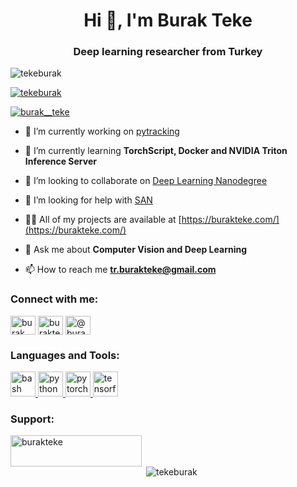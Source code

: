 <h1 align="center">Hi 👋, I'm Burak Teke</h1>
<h3 align="center">Deep learning researcher from Turkey</h3>

<p align="left"> <img src="https://komarev.com/ghpvc/?username=tekeburak&label=Profile%20views&color=0e75b6&style=flat" alt="tekeburak" /> </p>

<p align="left"> <a href="https://github.com/ryo-ma/github-profile-trophy"><img src="https://github-profile-trophy.vercel.app/?username=tekeburak" alt="tekeburak" /></a> </p>

<p align="left"> <a href="https://twitter.com/burak__teke" target="blank"><img src="https://img.shields.io/twitter/follow/burak__teke?logo=twitter&style=for-the-badge" alt="burak__teke" /></a> </p>

- 🔭 I’m currently working on [pytracking](https://github.com/visionml/pytracking)

- 🌱 I’m currently learning **TorchScript, Docker and NVIDIA Triton Inference Server**

- 👯 I’m looking to collaborate on [Deep Learning Nanodegree](https://github.com/udacity/deep-learning-v2-pytorch)

- 🤝 I’m looking for help with [SAN](https://github.com/daitao/SAN)

- 👨‍💻 All of my projects are available at [https://burakteke.com/](https://burakteke.com/)

- 💬 Ask me about **Computer Vision and Deep Learning**

- 📫 How to reach me **tr.burakteke@gmail.com**

<h3 align="left">Connect with me:</h3>
<p align="left">
<a href="https://twitter.com/burak__teke" target="blank"><img align="center" src="https://cdn.jsdelivr.net/npm/simple-icons@3.0.1/icons/twitter.svg" alt="burak__teke" height="30" width="40" /></a>
<a href="https://linkedin.com/in/burakteke" target="blank"><img align="center" src="https://cdn.jsdelivr.net/npm/simple-icons@3.0.1/icons/linkedin.svg" alt="burakteke" height="30" width="40" /></a>
<a href="https://medium.com/@burakteke" target="blank"><img align="center" src="https://cdn.jsdelivr.net/npm/simple-icons@3.0.1/icons/medium.svg" alt="@burakteke" height="30" width="40" /></a>
</p>

<h3 align="left">Languages and Tools:</h3>
<p align="left"> <a href="https://www.gnu.org/software/bash/" target="_blank"> <img src="https://www.vectorlogo.zone/logos/gnu_bash/gnu_bash-icon.svg" alt="bash" width="40" height="40"/> </a> <a href="https://www.python.org" target="_blank"> <img src="https://devicons.github.io/devicon/devicon.git/icons/python/python-original.svg" alt="python" width="40" height="40"/> </a> <a href="https://pytorch.org/" target="_blank"> <img src="https://www.vectorlogo.zone/logos/pytorch/pytorch-icon.svg" alt="pytorch" width="40" height="40"/> </a> <a href="https://www.tensorflow.org" target="_blank"> <img src="https://www.vectorlogo.zone/logos/tensorflow/tensorflow-icon.svg" alt="tensorflow" width="40" height="40"/> </a> </p>

<h3 align="left">Support:</h3>
<p><a href="https://www.buymeacoffee.com/burakteke"> <img align="left" src="https://cdn.buymeacoffee.com/buttons/v2/default-yellow.png" height="50" width="210" alt="burakteke" /></a></p><br><br>

<p>&nbsp;<img align="center" src="https://github-readme-stats.vercel.app/api?username=tekeburak&show_icons=true&locale=en" alt="tekeburak" /></p>
